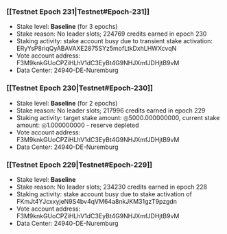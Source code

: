 ### [[Testnet Epoch 231|Testnet#Epoch-231]]
* Stake level: **Baseline** (for 3 epochs)
* Stake reason: No leader slots; 224769 credits earned in epoch 230
* Staking activity: stake account busy due to transient stake activation: ERyYsP8riqQyABAVAXE2875SYz5mofLtkDxhLHWXcvqN
* Vote account address: F3M9knkGUoCPZiHLhV1dC3EyBt4G9NHJXmfJDHjtB9vM
* Data Center: 24940-DE-Nuremburg
### [[Testnet Epoch 230|Testnet#Epoch-230]]
* Stake level: **Baseline** (for 2 epochs)
* Stake reason: No leader slots; 217996 credits earned in epoch 229
* Staking activity: target stake amount: ◎5000.000000000, current stake amount: ◎1.000000000 - reserve depleted
* Vote account address: F3M9knkGUoCPZiHLhV1dC3EyBt4G9NHJXmfJDHjtB9vM
* Data Center: 24940-DE-Nuremburg
### [[Testnet Epoch 229|Testnet#Epoch-229]]
* Stake level: **Baseline**
* Stake reason: No leader slots; 234230 credits earned in epoch 228
* Staking activity: stake account busy due to stake activation of FKmJt4YJcxxyjeN9S4bv4qVM64a8nkJKM31gzT9pzgdn
* Vote account address: F3M9knkGUoCPZiHLhV1dC3EyBt4G9NHJXmfJDHjtB9vM
* Data Center: 24940-DE-Nuremburg
